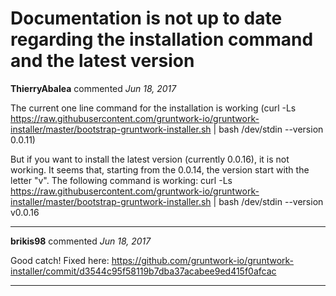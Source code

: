 # Documentation is not up to date regarding the installation command and the latest version

**ThierryAbalea** commented *Jun 18, 2017*

The current one line command for the installation is working (curl -Ls https://raw.githubusercontent.com/gruntwork-io/gruntwork-installer/master/bootstrap-gruntwork-installer.sh | bash /dev/stdin --version 0.0.11)

But if you want to install the latest version (currently 0.0.16), it is not working. It seems that, starting from the 0.0.14, the version start with the letter "v". The following command is working:
curl -Ls https://raw.githubusercontent.com/gruntwork-io/gruntwork-installer/master/bootstrap-gruntwork-installer.sh | bash /dev/stdin --version v0.0.16
<br />
***


**brikis98** commented *Jun 18, 2017*

Good catch! Fixed here: https://github.com/gruntwork-io/gruntwork-installer/commit/d3544c95f58119b7dba37acabee9ed415f0afcac
***

